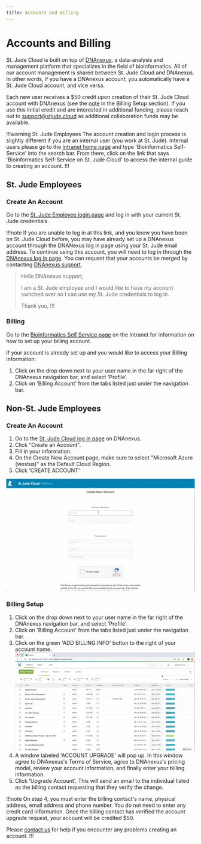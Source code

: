 ```yaml
---
title: Accounts and Billing
---
```



# Accounts and Billing

St. Jude Cloud is built on top of [DNAnexus](https://www.dnanexus.com/), a data-analysis and management platform that specializes in the field of bioinformatics. All of our account management is shared between St. Jude Cloud and DNAnexus. In other words, if you have a DNAnexus account, you automatically have a St. Jude Cloud account, and vice versa. 

Each new user receives a $50 credit upon creation of their St. Jude Cloud account with DNAnexus (see the [note](#billing-setup) in the Billing Setup section). If you use this initial credit and are interested in additional funding, please reach out to support@stjude.cloud as additional collaboration funds may be available.

!!!warning St. Jude Employees
The account creation and login process is slightly different if you are an internal user (you work at St. Jude). Internal users please go to the [intranet home page](https://home.stjude.org) and type 'Bioinformatics Self-Service' into the search bar. From there, click on the link that says 'Bioinformatics Self-Service on St. Jude Cloud' to access the internal guide to creating an account.
!!!





## St. Jude Employees
### Create An Account

Go to the [St. Jude Employee login page](https://auth.stjude.org/SecureAuth61/) and log in with your current St. Jude credentials.

!!!note
If you are unable to log in at this link, and you know you have been on St. Jude Cloud before, you may have already set up a DNAnexus account through the DNANexus log in page using your St. Jude email address. To continue using this account, you will need to log in through the [DNAnexus log in page](https://platform.dnanexus.com/login?client_id=sjcloudplatform). You can request that your accounts be merged by contacting [DNAnexus support](mailto:support@dnanexus.com).   

> Hello DNAnexus support, 
> 
> I am a St. Jude employee and I would like to have my account switched over so I can use my St. Jude credentials to log in. 
> 
> Thank you, 
!!!

### Billing 

Go to the [Bioinformatics Self Service page](https://home.stjude.org/computational-biology/Pages/bioinformatics-self-service-cloud.aspx) on the Intranet for information on how to set up your billing account.

If your account is already set up and you would like to access your Billing information: 

1. Click on the drop down next to your user name in the far right of the DNAnexus navigation bar, and select 'Profile'.
2. Click on 'Billing Account' from the tabs listed just under the navigation bar.


## Non-St. Jude Employees
### Create An Account

1. Go to the [St. Jude Cloud log in page](https://platform.dnanexus.com/register?client_id=sjcloudplatform) on DNAnexus.
2. Click "Create an Account".
3. Fill in your information.
4. On the Create New Account page, make sure to select "Microsoft Azure (westus)" as the Default Cloud Region.
5. Click 'CREATE ACCOUNT'

![](./create-DX-account.gif)

### Billing Setup

1. Click on the drop down next to your user name in the far right of the DNAnexus navigation bar, and select 'Profile'.
2. Click on 'Billing Account' from the tabs listed just under the navigation bar.
3. Click on the green 'ADD BILLING INFO' button to the right of your account name.
![](./DX-setup_billing_ext.gif)
4. A window labeled 'ACCOUNT UPGRADE' will pop up. In this window agree to DNAnexus's Terms of Service, agree to DNAnexus's pricing model, review your account information, and finally enter your billing information.
5. Click 'Upgrade Account'. This will send an email to the individual listed as the billing contact requesting that they verify the change.

!!!note 
On step 4, you must enter the billing contact's name, physical address, email address and phone number. You do not need to enter any credit card information. Once the billing contact has verified the account upgrade request, your account will be credited $50.

Please [contact us](mailto:support@stjude.cloud) for help if you encounter any problems creating an account.
!!!
